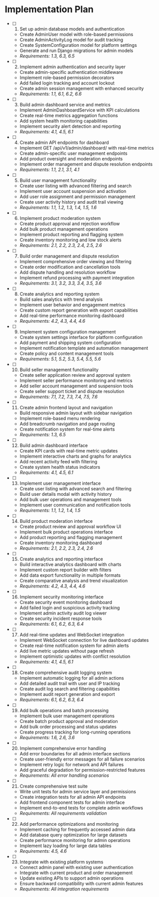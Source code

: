# Implementation Plan

- [ ] 1. Set up admin database models and authentication
  - Create AdminUser model with role-based permissions
  - Create AdminActivityLog model for audit tracking
  - Create SystemConfiguration model for platform settings
  - Generate and run Django migrations for admin models
  - _Requirements: 1.3, 6.3, 6.5_

- [ ] 2. Implement admin authentication and security layer
  - Create admin-specific authentication middleware
  - Implement role-based permission decorators
  - Add failed login tracking and account lockout
  - Create admin session management with enhanced security
  - _Requirements: 1.1, 6.1, 6.2, 6.6_

- [ ] 3. Build admin dashboard service and metrics
  - Implement AdminDashboardService with KPI calculations
  - Create real-time metrics aggregation functions
  - Add system health monitoring capabilities
  - Implement security alert detection and reporting
  - _Requirements: 4.1, 4.5, 6.1_

- [ ] 4. Create admin API endpoints for dashboard
  - Implement GET /api/v1/admin/dashboard/ with real-time metrics
  - Create admin-specific user management endpoints
  - Add product oversight and moderation endpoints
  - Implement order management and dispute resolution endpoints
  - _Requirements: 1.1, 2.1, 3.1, 4.1_

- [ ] 5. Build user management functionality
  - Create user listing with advanced filtering and search
  - Implement user account suspension and activation
  - Add user role assignment and permission management
  - Create user activity history and audit trail viewing
  - _Requirements: 1.1, 1.2, 1.3, 1.4, 1.5, 1.6_

- [ ] 6. Implement product moderation system
  - Create product approval and rejection workflow
  - Add bulk product management operations
  - Implement product reporting and flagging system
  - Create inventory monitoring and low stock alerts
  - _Requirements: 2.1, 2.2, 2.3, 2.4, 2.5, 2.6_

- [ ] 7. Build order management and dispute resolution
  - Implement comprehensive order viewing and filtering
  - Create order modification and cancellation tools
  - Add dispute handling and resolution workflow
  - Implement refund processing with payment integration
  - _Requirements: 3.1, 3.2, 3.3, 3.4, 3.5, 3.6_

- [ ] 8. Create analytics and reporting system
  - Build sales analytics with trend analysis
  - Implement user behavior and engagement metrics
  - Create custom report generation with export capabilities
  - Add real-time performance monitoring dashboard
  - _Requirements: 4.2, 4.3, 4.4, 4.6_

- [ ] 9. Implement system configuration management
  - Create system settings interface for platform configuration
  - Add payment and shipping system configuration
  - Implement notification template and automation management
  - Create policy and content management tools
  - _Requirements: 5.1, 5.2, 5.3, 5.4, 5.5, 5.6_

- [ ] 10. Build seller management functionality
  - Create seller application review and approval system
  - Implement seller performance monitoring and metrics
  - Add seller account management and suspension tools
  - Create seller support ticket and dispute resolution
  - _Requirements: 7.1, 7.2, 7.3, 7.4, 7.5, 7.6_

- [ ] 11. Create admin frontend layout and navigation
  - Build responsive admin layout with sidebar navigation
  - Implement role-based menu rendering
  - Add breadcrumb navigation and page routing
  - Create notification system for real-time alerts
  - _Requirements: 1.3, 6.5_

- [ ] 12. Build admin dashboard interface
  - Create KPI cards with real-time metric updates
  - Implement interactive charts and graphs for analytics
  - Add recent activity feed with filtering
  - Create system health status indicators
  - _Requirements: 4.1, 4.5, 6.1_

- [ ] 13. Implement user management interface
  - Create user listing with advanced search and filtering
  - Build user details modal with activity history
  - Add bulk user operations and management tools
  - Implement user communication and notification tools
  - _Requirements: 1.1, 1.2, 1.4, 1.5_

- [ ] 14. Build product moderation interface
  - Create product review and approval workflow UI
  - Implement bulk product operations interface
  - Add product reporting and flagging management
  - Create inventory monitoring dashboard
  - _Requirements: 2.1, 2.2, 2.3, 2.4, 2.6_

- [ ] 15. Create analytics and reporting interface
  - Build interactive analytics dashboard with charts
  - Implement custom report builder with filters
  - Add data export functionality in multiple formats
  - Create comparative analysis and trend visualization
  - _Requirements: 4.2, 4.3, 4.4, 4.6_

- [ ] 16. Implement security monitoring interface
  - Create security event monitoring dashboard
  - Add failed login and suspicious activity tracking
  - Implement admin activity audit log viewer
  - Create security incident response tools
  - _Requirements: 6.1, 6.2, 6.3, 6.4_

- [ ] 17. Add real-time updates and WebSocket integration
  - Implement WebSocket connection for live dashboard updates
  - Create real-time notification system for admin alerts
  - Add live metric updates without page refresh
  - Implement optimistic updates with conflict resolution
  - _Requirements: 4.1, 4.5, 6.1_

- [ ] 18. Create comprehensive audit logging system
  - Implement automatic logging for all admin actions
  - Add detailed audit trail with user and IP tracking
  - Create audit log search and filtering capabilities
  - Implement audit report generation and export
  - _Requirements: 6.1, 6.2, 6.3, 6.4_

- [ ] 19. Add bulk operations and batch processing
  - Implement bulk user management operations
  - Create batch product approval and moderation
  - Add bulk order processing and status updates
  - Create progress tracking for long-running operations
  - _Requirements: 1.6, 2.6, 3.6_

- [ ] 20. Implement comprehensive error handling
  - Add error boundaries for all admin interface sections
  - Create user-friendly error messages for all failure scenarios
  - Implement retry logic for network and API failures
  - Add graceful degradation for permission-restricted features
  - _Requirements: All error handling scenarios_

- [ ] 21. Create comprehensive test suite
  - Write unit tests for admin service layer and permissions
  - Create integration tests for all admin API endpoints
  - Add frontend component tests for admin interface
  - Implement end-to-end tests for complete admin workflows
  - _Requirements: All requirements validation_

- [ ] 22. Add performance optimizations and monitoring
  - Implement caching for frequently accessed admin data
  - Add database query optimization for large datasets
  - Create performance monitoring for admin operations
  - Implement lazy loading for large data tables
  - _Requirements: 4.5, 4.6_

- [ ] 23. Integrate with existing platform systems
  - Connect admin panel with existing user authentication
  - Integrate with current product and order management
  - Update existing APIs to support admin operations
  - Ensure backward compatibility with current admin features
  - _Requirements: All integration requirements_